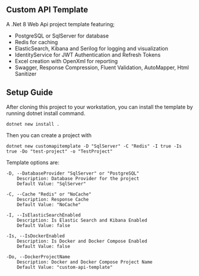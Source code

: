 ## Custom API Template

A .Net 8 Web Api project template featuring;
- PostgreSQL or SqlServer for database
- Redis for caching
- ElasticSearch, Kibana and Serilog for logging and visualization
- IdentityService for JWT Authentication and Refresh Tokens
- Excel creation with OpenXml for reporting
- Swagger, Response Compression, Fluent Validation, AutoMapper, Html Sanitizer

## Setup Guide
After cloning this project to your workstation, you can install the template by running dotnet install command.

    dotnet new install .

Then you can create a project with

    dotnet new customapitemplate -D "SqlServer" -C "Redis" -I true -Is true -Do "test-project" -o "TestProject"

Template options are:
    
    -D, --DatabaseProvider "SqlServer" or "PostgreSQL"
        Description: Database Provider for the project
        Default Value: "SqlServer"

    -C, --Cache "Redis" or "NoCache"
        Description: Response Cache
        Default Value: "NoCache"
    
    -I, --IsElasticSearchEnabled
        Description: Is Elastic Search and Kibana Enabled
        Default Value: false
    
    -Is, --IsDockerEnabled
        Description: Is Docker and Docker Compose Enabled
        Default Value: false
    
    -Do, --DockerProjectName
        Description: Docker and Docker Compose Project Name
        Default Value: "custom-api-template"

